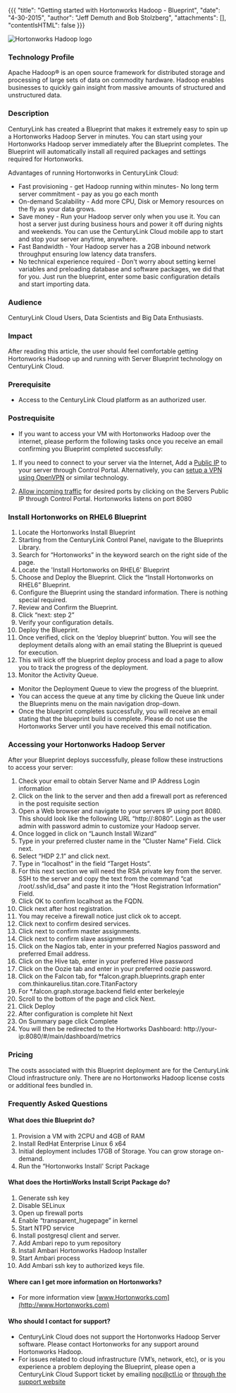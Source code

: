 {{{
"title": "Getting started with Hortonworks Hadoop - Blueprint",
"date": "4-30-2015",
"author": "Jeff Demuth and Bob Stolzberg",
"attachments": [],
"contentIsHTML": false
}}}

![Hortonworks Hadoop logo](http://info.hortonworks.com/rs/h2source/images/hortonworks-logo00.jpg)

### Technology Profile
Apache Hadoop® is an open source framework for distributed storage and processing of large sets of data on commodity hardware. Hadoop enables businesses to quickly gain insight from massive amounts of structured and unstructured data.

### Description
CenturyLink has created a Blueprint that makes it extremely easy to spin up a Hortonworks Hadoop Server in minutes. You can start using your Hortonworks Hadoop server immediately after the Blueprint completes. The Blueprint will automatically install all required packages and settings required for Hortonworks.

Advantages of running Hortonworks in CenturyLink Cloud:
- Fast provisioning - get Hadoop running within minutes- No long term server commitment - pay as you go each month
- On-demand Scalability - Add more CPU, Disk or Memory resources on the fly as your data grows.
- Save money - Run your Hadoop server only when you use it. You can host a server just during business hours and power it off during nights and weekends.  You can use the CenturyLink Cloud mobile app to start and stop your server anytime, anywhere.
- Fast Bandwidth - Your Hadoop server has a 2GB inbound network throughput ensuring low latency data transfers.
- No technical experience required - Don't worry about setting kernel variables and preloading database and software packages, we did that for you.  Just run the blueprint, enter some basic configuration details and start importing data.

### Audience
CenturyLink Cloud Users, Data Scientists and Big Data Enthusiasts.

### Impact
After reading this article, the user should feel comfortable getting Hortonworks Hadoop up and running with Server Blueprint technology on CenturyLink Cloud.

### Prerequisite
- Access to the CenturyLink Cloud platform as an authorized user.

### Postrequisite
- If you want to access your VM with Hortonworks Hadoop over the internet, please perform the following tasks once you receive an email confirming you Blueprint completed successfully:

1. If you need to connect to your server via the Internet, Add a [Public IP](../Network/how-to-add-public-ip-to-virtual-machine.md) to your server through Control Portal. Alternatively, you can [setup a VPN using OpenVPN](../Network/how-to-configure-client-vpn.md) or similar technology.

2. [Allow incoming traffic](../Network/how-to-add-public-ip-to-virtual-machine.md) for desired ports by clicking on the Servers Public IP through Control Portal. Hortonworks listens on port 8080

### Install Hortonworks on RHEL6 Blueprint
1.	Locate the Hortonworks Install Blueprint
1.	Starting from the CenturyLink Control Panel, navigate to the Blueprints Library.
2.	Search for “Hortonworks” in the keyword search on the right side of the page.
3.	Locate the 'Install Hortonworks on RHEL6' Blueprint
2.	Choose and Deploy the Blueprint. Click the “Install Hortonworks on RHEL6” Blueprint.
3.	Configure the Blueprint using the standard information. There is nothing special required.
4.	Review and Confirm the Blueprint.
1.	Click “next: step 2”
2.	Verify your configuration details.
5.	Deploy the Blueprint.
1.	Once verified, click on the ‘deploy blueprint’ button. You will see the deployment details along with an email stating the Blueprint is queued for execution.
2.	This will kick off the blueprint deploy process and load a page to allow you to track the progress of the deployment.
6.	Monitor the Activity Queue.

* Monitor the Deployment Queue to view the progress of the blueprint.
* You can access the queue at any time by clicking the Queue link under the Blueprints menu on the main navigation drop-down.
* Once the blueprint completes successfully, you will receive an email stating that the blueprint build is complete. Please do not use the Hortonworks Server until you have received this email notification.

### Accessing your Hortonworks Hadoop Server
After your Blueprint deploys successfully, please follow these instructions to access your server:
1.	Check your email to obtain Server Name and IP Address Login information
2.	Click on the link to the server and then add a firewall port as referenced in the post requisite section
3.	Open a Web browser and navigate to your servers IP using port 8080.  This should look like the following URL “http://<your-ip-here>:8080”.  Login as the user admin with password admin to customize your Hadoop server.
4.	Once logged in click on “Launch Install Wizard”
5.	Type in your preferred cluster name in the “Cluster Name” Field. Click next.
6.	Select “HDP 2.1” and click next.
7.	Type in “localhost” in the field “Target Hosts”.
8.	For this next section we will need the RSA private key from the server.  SSH to the server and copy the text from the command “cat /root/.ssh/id_dsa” and paste it into the “Host Registration Information” Field.
9.	Click OK to confirm localhost as the FQDN.
10.	Click next after host registration.
11.	You may receive a firewall notice just click ok to accept.
12.	Click next to confirm desired services.
13.	Click next to confirm master assignments.
14.	Click next to confirm slave assignments
15.	Click on the Nagios tab, enter in your preferred Nagios password and preferred Email address.
16.	Click on the Hive tab, enter in your preferred Hive password 
17.	Click on the Oozie tab and enter in your preferred oozie password.
18.	 Click on the Falcon tab, for *falcon.graph.blueprints.graph enter com.thinkaurelius.titan.core.TitanFactory
19.	For *.falcon.graph.storage.backend field enter berkeleyje
20.	Scroll to the bottom of the page and click Next.
21.	Click Deploy
22.	After configuration is complete hit Next
23.	On Summary page click Complete
24.	You will then be redirected to the Hortworks Dashboard: http://your-ip:8080/#/main/dashboard/metrics

### Pricing
The costs associated with this Blueprint deployment are for the CenturyLink Cloud infrastructure only.  There are no Hortonworks Hadoop license costs or additional fees bundled in.

### Frequently Asked Questions

#### What does thie Blueprint do?
1.	Provision a VM with 2CPU and 4GB of RAM
2.	Install RedHat Enterprise Linux 6 x64
3.	Initial deployment includes 17GB of Storage.  You can grow storage on-demand.
4.	Run the “Hortonworks Install' Script Package

#### What does the HortinWorks Install Script Package do?
1.	Generate ssh key
2.	Disable SELinux
3.	Open up firewall ports
4.	Enable “transparent_hugepage” in kernel
5.	Start NTPD service
6.	Install postgresql client and server.
7.	Add Ambari repo to yum repository
8.	Install Ambari Hortonworks Hadoop Installer
9.	Start Ambari process
10.	Add Ambari ssh key to authorized keys file.

#### Where can I get more information on Hortonworks?
* For more information view [www.Hortonworks.com](http://www.Hortonworks.com)

#### Who should I contact for support?
* CenturyLink Cloud does not support the Hortonworks Hadoop Server software. Please contact Hortonworks for any support around Hortonworks Hadoop.
* For issues related to cloud infrastructure (VM’s, network, etc), or is you experience a problem deploying the Blueprint, please open a CenturyLink Cloud Support ticket by emailing noc@ctl.io or [through the support website](https://t3n.zendesk.com/tickets/new) 
